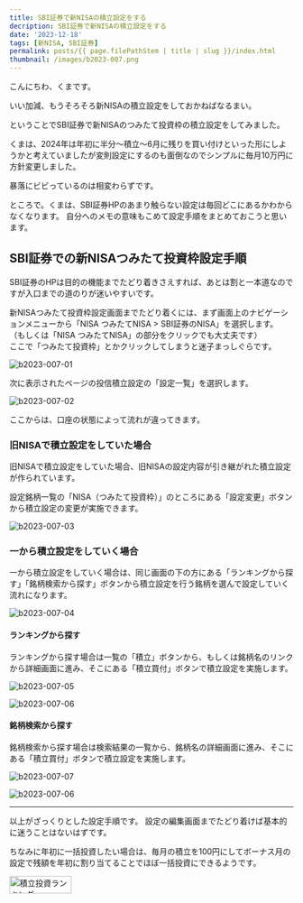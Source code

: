 ```yaml
---
title: SBI証券で新NISAの積立設定をする
decription: SBI証券で新NISAの積立設定をする
date: '2023-12-18'
tags: [新NISA, SBI証券]
permalink: posts/{{ page.filePathStem | title | slug }}/index.html
thumbnail: /images/b2023-007.png
---
```



こんにちわ、くまです。

いい加減、もうそろそろ新NISAの積立設定をしておかねばなるまい。

ということでSBI証券で新NISAのつみたて投資枠の積立設定をしてみました。

くまは、2024年は年初に半分～積立～6月に残りを買い付けといった形にしようかと考えていましたが変則設定にするのも面倒なのでシンプルに毎月10万円に方針変更しました。

暴落にビビっているのは相変わらずです。


ところで。くまは、SBI証券HPのあまり触らない設定は毎回どこにあるかわからなくなります。
自分へのメモの意味もこめて設定手順をまとめておこうと思います。

## SBI証券での新NISAつみたて投資枠設定手順

SBI証券のHPは目的の機能までたどり着きさえすれば、あとは割と一本道なのですが入口までの道のりが迷いやすいです。

新NISAつみたて投資枠設定画面までたどり着くには、まず画面上のナビゲーションメニューから「NISA つみたてNISA > SBI証券のNISA」を選択します。
（もしくは「NISA つみたてNISA」の部分をクリックでも大丈夫です）<br/>
ここで「つみたて投資枠」とかクリックしてしまうと迷子まっしぐらです。

![b2023-007-01](/images/b2023-007-01.jpg)

次に表示されたページの投信積立設定の「設定一覧」を選択します。

![b2023-007-02](/images/b2023-007-02.jpg)

ここからは、口座の状態によって流れが違ってきます。

### 旧NISAで積立設定をしていた場合

旧NISAで積立設定をしていた場合、旧NISAの設定内容が引き継がれた積立設定が作られています。

設定銘柄一覧の「NISA（つみたて投資枠）」のところにある「設定変更」ボタンから積立設定の変更が実施できます。

![b2023-007-03](/images/b2023-007-03.jpg)


### 一から積立設定をしていく場合

一から積立設定をしていく場合は、同じ画面の下の方にある「ランキングから探す」「銘柄検索から探す」ボタンから積立設定を行う銘柄を選んで設定していく流れになります。


![b2023-007-04](/images/b2023-007-04.jpg)

#### ランキングから探す

ランキングから探す場合は一覧の「積立」ボタンから、もしくは銘柄名のリンクから詳細画面に進み、そこにある「積立買付」ボタンで積立設定を実施します。

![b2023-007-05](/images/b2023-007-05.jpg)

![b2023-007-06](/images/b2023-007-06.jpg)

#### 銘柄検索から探す

銘柄検索から探す場合は検索結果の一覧から、銘柄名の詳細画面に進み、そこにある「積立買付」ボタンで積立設定を実施します。

![b2023-007-07](/images/b2023-007-07.jpg)

![b2023-007-06](/images/b2023-007-06.jpg)

---

以上がざっくりとした設定手順です。
設定の編集画面までたどり着けば基本的に迷うことはないはずです。

ちなみに年初に一括投資したい場合は、毎月の積立を100円にしてボーナス月の設定で残額を年初に割り当てることでほぼ一括投資にできるようです。

<a href="https://blog.with2.net/link/?id=2111205&cid=5367" title="積立投資ランキング"><img alt="積立投資ランキング" width="110" height="31" src="https://blog.with2.net/img/banner/c/banner_1/br_c_5367_1.gif"></a>